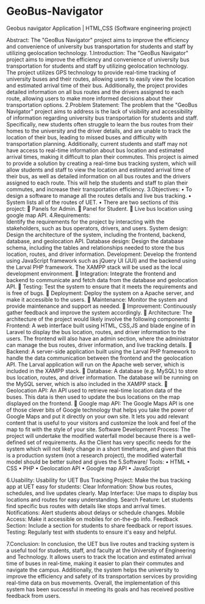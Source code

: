 # GeoBus-Navigator
Geobus navigator Application | HTML,CSS (Software engineering project)

Abstract:
The "GeoBus Navigator" project aims to improve the efficiency and convenience of university bus transportation for students and staff by utilizing geolocation technology.
1.Introduction: 
The "GeoBus Navigator" project aims to improve the efficiency and convenience of university bus transportation for students and staff by utilizing geolocation technology. The project utilizes GPS technology to provide real-time tracking of university buses and their routes, allowing users to easily view the location and estimated arrival time of their bus. Additionally, the project provides detailed information on all bus routes and the drivers assigned to each route, allowing users to make more informed decisions about their transportation options.
2.Problem Statement: 
The problem that the "GeoBus Navigator" project aims to address is the lack of visibility and accessibility of information regarding university bus transportation for students and staff. Specifically, new students often struggle to learn the bus routes from their homes to the university and the driver details, and are unable to track the location of their bus, leading to missed buses and difficulty with transportation planning. Additionally, current students and staff may not have access to real-time information about bus location and estimated arrival times, making it difficult to plan their commutes. This project is aimed to provide a solution by creating a real-time bus tracking system, which will allow students and staff to view the location and estimated arrival time of their bus, as well as detailed information on all bus routes and the drivers assigned to each route. This will help the students and staff to plan their commutes, and increase their transportation efficiency.
3.Objectives:
• To design a software to manage all the routes details and live bus tracking. 
• System lists all of the routes of UET. 
• There are two sections of this project: 
	Panels for Admin.
	Panel for Student.
	Live bus location using google map API.
4.Requirements:  
Identify the requirements for the project by interacting with the stakeholders, such as bus operators, drivers, and users.
 System design: 
 Design the architecture of the system, including the frontend, backend, database, and geolocation API. Database design: Design the database schema, including the tables and relationships needed to store the bus location, routes, and driver information. 
Development: 
Develop the frontend using JavaScript framework such as jQuery UI (JUI) and the backend using the Larval PHP framework. The XAMPP stack will be used as the local development environment. 
	Integration: Integrate the frontend and backend to communicate and fetch data from the database and geolocation API.
	Testing: Test the system to ensure that it meets the requirements and is free of bugs. 
	Deployment:  Deploy the system on a Apache server, and make it accessible to the users. 
	Maintenance: Monitor the system and provide maintenance and support as needed. 
	Improvement: Continuously gather feedback and improve the system accordingly.
	Architecture: The architecture of the project would likely involve the following components:
	Frontend:  A web interface built using HTML, CSS,JS and blade engine of in Laravel to display the bus location, routes, and driver information to the users. The frontend will also have an admin section, where the administrator can manage the bus routes, driver information, and live tracking details. 
	Backend: A server-side application built using the Larval PHP framework to handle the data communication between the frontend and the geolocation API. The Larval application will run on the Apache web server, which is included in the XAMPP stack. 
	Database:  A database (e.g. MySQL) to store bus location, routes, and driver information. The database will be running on the MySQL server, which is also included in the XAMPP stack. 
	Geolocation API: An API used to retrieve real-time location data of the buses. This data is then used to update the bus locations on the map displayed on the frontend. 
	Google map API: The Google Maps API is one of those clever bits of Google technology that helps you take the power of Google Maps and put it directly on your own site. It lets you add relevant content that is useful to your visitors and customize the look and feel of the map to fit with the style of your site.
Software Development Process: 
The project will undertake the modified waterfall model because there is a well-defined set of requirements. As the Client has very specific needs for the system which will not likely change in a short timeframe, and given that this is a production system (not a research project), the modified waterfall model should be better suited and gives the 
5.Software/ Tools: 
•	HTML 
•	CSS
•	PHP
•	Geolocation API 
•	Google map API
•	JavaScript

6.Usability: 
Usability for UET Bus Tracking Project:
Make the bus tracking app at UET easy for students:
Clear Information: Show bus routes, schedules, and live updates clearly.
Map Interface: Use maps to display bus locations and routes for easy understanding.
Search Feature: Let students find specific bus routes with details like stops and arrival times.
Notifications: Alert students about delays or schedule changes.
Mobile Access: Make it accessible on mobiles for on-the-go info.
Feedback Section: Include a section for students to share feedback or report issues.
Testing: Regularly test with students to ensure it's easy and helpful.

7.Conclusion: 
In conclusion, the UET bus live routes and tracking system is a useful tool for students, staff, and faculty at the University of Engineering and Technology. It allows users to track the location and estimated arrival time of buses in real-time, making it easier to plan their commutes and navigate the campus. Additionally, the system helps the university to improve the efficiency and safety of its transportation services by providing real-time data on bus movements. Overall, the implementation of this system has been successful in meeting its goals and has received positive feedback from users.
